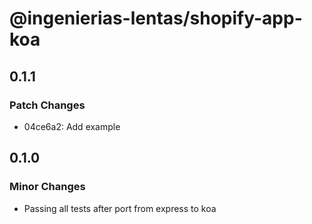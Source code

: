 # @ingenierias-lentas/shopify-app-koa

## 0.1.1

### Patch Changes

- 04ce6a2: Add example

## 0.1.0

### Minor Changes

- Passing all tests after port from express to koa
